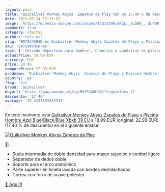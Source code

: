 ```yaml
---
layout: post
title: 'Quiksilver Monkey Abyss  Zapatos de Play con un 17.40 % de descuento'
date: 2021-05-24 17:31:52
image: 'https://m.media-amazon.com/images/I/313CHFieRgL._SL500_._SL400_.jpg'
comments: true
category: ofertas
author: 'tole.es'
slug: 'B07SX48HSD-es Quiksilver Monkey Abyss Zapatos de Playa y Piscina Hombre...'
sku: 'B07SX48HSD-es'
tags: [ 'Calzado deportivo para hombre','Chanclas y sandalias de piscina para hombre','Zapatillas y calzado deportivo para hombre','Zapatos','Zapatos para hombre','Zapatos y complementos','quiksilver','zapatos', ]
actualPrice: 18.99 EUR
currency: EUR
price: 18.99
comparePrice: 22.99 EUR
prodname: 'Quiksilver Monkey Abyss  Zapatos de Playa y Piscina Hombre  Azul  Blue/Black/Blue Xbkb   39 EU'
country: 'es'
flag: '🇪🇸'
brand: 'Quiksilver'
buyurl: 'https://www.amazon.es/dp/B07SX48HSD/?tag=tolees-21'
descuento: '17.40'
average: '15.3233333333333'
---
```


En este momento está [Quiksilver Monkey Abyss  Zapatos de Playa y Piscina Hombre  Azul  Blue/Black/Blue Xbkb   39 EU](https://www.amazon.es/dp/B07SX48HSD/?tag=tolees-21) a 18.99 EUR (original: 22.99 EUR) (17.40 %  de descuento) en el siguiente enlace!

[![Quiksilver Monkey Abyss  Zapatos de Play](https://m.media-amazon.com/images/I/313CHFieRgL._SL500_._SL400_.jpg)](https://www.amazon.es/dp/B07SX48HSD/?tag=tolees-21)

🔎:

- Suela intermedia de doble densidad para mayor sujeción y confort ligero
- Separador de dedos doble
- Soporte para el arco anatómico
- Parte superior en loneta lavada con bordes deshilachados
- Correa con forro de suave poliéster

[🛒 Aquí!!!](https://www.amazon.es/dp/B07SX48HSD/?tag=tolees-21)
